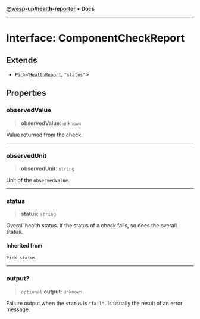 [**@wesp-up/health-reporter**](../README.md) • **Docs**

---

# Interface: ComponentCheckReport

## Extends

- `Pick`\<[`HealthReport`](HealthReport.md), `"status"`\>

## Properties

### observedValue

> **observedValue**: `unknown`

Value returned from the check.

---

### observedUnit

> **observedUnit**: `string`

Unit of the `observedValue`.

---

### status

> **status**: `string`

Overall health status. If the status of a check fails, so does the
overall status.

#### Inherited from

`Pick.status`

---

### output?

> `optional` **output**: `unknown`

Failure output when the `status` is `"fail"`. Is usually the result of
an error message.
